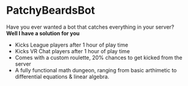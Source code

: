 # PatchyBeardsBot

Have you ever wanted a bot that catches everything in your server?
<br>
**Well I have a solution for you**

- Kicks League players after 1 hour of play time
- Kicks VR Chat players after 1 hour of play time
- Comes with a custom roulette, 20% chances to get kicked from the server
- A fully functional math dungeon, ranging from basic arthimetic to differential equations & linear algebra.

